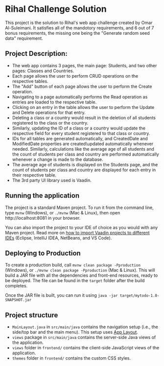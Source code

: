 # Rihal Challenge Solution

This project is the solution to Rihal's web app challenge created by Omar Al-Suleimani. It satisfies all of the mandotory requirements, and 6 out of 7 bonus requirements, the missing one being the "Generate random seed data" requirement. 

## Project Description:
- The web app contains 3 pages, the main page: Students, and two other pages: Classes and Countries.
- Each page allows the user to perform CRUD operations on the respective tables.
- The "Add" button of each page allows the user to perform the Create operation.
- Navigating to a page automatically performs the Read operation as entries are loaded to the respective table.
- Clicking on an entry in the table allows the user to perform the Update and Delete operations for that entry.
- Deleting a class or a country would result in the deletion of all students registered to the class or the country.
- Similarly, updating the ID of a class or a country would update the respective field for every student registered to that class or country.
- IDs for all tables are generated automatically, and CreatedDate and ModifiedDate properties are created\updated automatically whenever needed. Similarly, calculations like the average age of all students and the count of students per class and country are performed automatically whenever a change is made to the database.
- The average age of students is displayed on the Students page, and the count of students per class and country are displayed for each entry in their respective table.
- The 3rd party UI library used is Vaadin.

## Running the application

The project is a standard Maven project. To run it from the command line,
type `mvnw` (Windows), or `./mvnw` (Mac & Linux), then open
http://localhost:8081 in your browser.

You can also import the project to your IDE of choice as you would with any
Maven project. Read more on [how to import Vaadin projects to different IDEs](https://vaadin.com/docs/latest/guide/step-by-step/importing) (Eclipse, IntelliJ IDEA, NetBeans, and VS Code).

## Deploying to Production

To create a production build, call `mvnw clean package -Pproduction` (Windows),
or `./mvnw clean package -Pproduction` (Mac & Linux).
This will build a JAR file with all the dependencies and front-end resources,
ready to be deployed. The file can be found in the `target` folder after the build completes.

Once the JAR file is built, you can run it using
`java -jar target/mytodo-1.0-SNAPSHOT.jar`

## Project structure

- `MainLayout.java` in `src/main/java` contains the navigation setup (i.e., the
  side/top bar and the main menu). This setup uses
  [App Layout](https://vaadin.com/docs/components/app-layout).
- `views` package in `src/main/java` contains the server-side Java views of the application.
- `views` folder in `frontend/` contains the client-side JavaScript views of the application.
- `themes` folder in `frontend/` contains the custom CSS styles.

